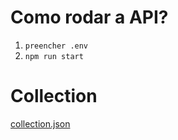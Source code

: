 # Como rodar a API?
1) `preencher .env`
2) `npm run start`

# Collection
[collection.json](collection.json)